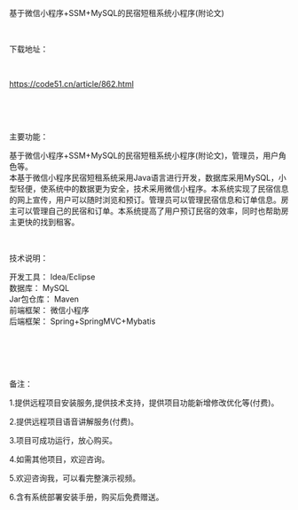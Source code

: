 <p>基于微信小程序+SSM+MySQL的民宿短租系统小程序(附论文)</p>

<p>&nbsp;</p>

<p>下载地址：</p>

<p>&nbsp;</p>

<p><a href="http://code51.cn/article/862.html">https://code51.cn/article/862.html</a></p>

<p>&nbsp;</p>

<p>&nbsp;</p>

<p>主要功能：</p>

<p><p>基于微信小程序+SSM+MySQL的民宿短租系统小程序(附论文)，管理员，用户角色等。<br />
本基于微信小程序民宿短租系统采用Java语言进行开发，数据库采用MySQL，小型轻便，使系统中的数据更为安全，技术采用微信小程序。本系统实现了民宿信息的网上宣传，用户可以随时浏览和预订。管理员可以管理民宿信息和订单信息。房主可以管理自己的民宿和订单。本系统提高了用户预订民宿的效率，同时也帮助房主更快的找到租客。</p>
</p>

<p>&nbsp;</p>

<p>技术说明：</p>

<p><p>开发工具： Idea/Eclipse<br />
数据库： MySQL<br />
Jar包仓库： Maven<br />
前端框架： 微信小程序<br />
后端框架： Spring+SpringMVC+Mybatis</p>

<p><br />
&nbsp;</p>
</p>

<p>&nbsp;</p>

<p>备注：</p>

<p>1.提供远程项目安装服务,提供技术支持，提供项目功能新增修改优化等(付费)。</p>

<p>2.提供远程项目语音讲解服务(付费)。</p>

<p>3.项目可成功运行，放心购买。</p>

<p>4.如需其他项目，欢迎咨询。</p>

<p>5.欢迎咨询我，可以看完整演示视频。</p>

<p>6.含有系统部署安装手册，购买后免费赠送。</p>
